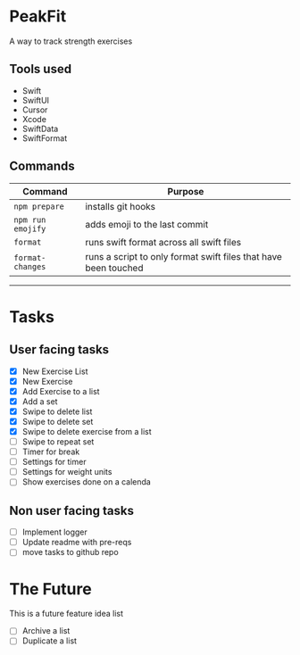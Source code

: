 # PeakFit

A way to track strength exercises

## Tools used

- Swift
- SwiftUI
- Cursor
- Xcode
- SwiftData
- SwiftFormat

## Commands

| Command | Purpose |
| --- | --- |
| `npm prepare` | installs git hooks |
| `npm run emojify` | adds emoji to the last commit |
| `format` | runs swift format across all swift files |
| `format-changes` | runs a script to only format swift files that have been touched |

---

# Tasks

## User facing tasks
- [x] New Exercise List
- [x] New Exercise
- [x] Add Exercise to a list
- [x] Add a set
- [x] Swipe to delete list
- [x] Swipe to delete set
- [x] Swipe to delete exercise from a list
- [ ] Swipe to repeat set
- [ ] Timer for break
- [ ] Settings for timer 
- [ ] Settings for weight units
- [ ] Show exercises done on a calenda

## Non user facing tasks
- [ ] Implement logger
- [ ] Update readme with pre-reqs
- [ ] move tasks to github repo

# The Future

This is a future feature idea list

- [ ] Archive a list
- [ ] Duplicate a list